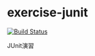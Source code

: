 exercise-junit
==============

[![Build Status](https://travis-ci.org/orca8/exercise-junit.svg)](https://travis-ci.org/orca8/exercise-junit)

JUnit演習
